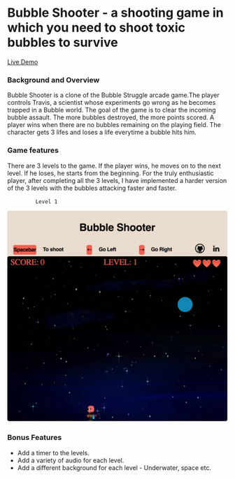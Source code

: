 # Bubble Shooter - a shooting game in which you need to shoot toxic bubbles to survive

[Live Demo](https://archhere.github.io/Bubble-Shooter/)

### Background and Overview

 Bubble Shooter is a clone of the Bubble Struggle arcade game.The player controls Travis, a scientist whose experiments go wrong as he becomes trapped in a Bubble world. The goal of the game is to clear the incoming bubble assault. The more bubbles destroyed, the more points scored. A player wins when there are no bubbles remaining on the playing field. The character gets 3 lifes and loses a life everytime a bubble hits him.
 
### Game features

There are 3 levels to the game. If the player wins, he moves on to the next level. If he loses, he starts from the beginning. For the truly enthusiastic player, after completing all the 3 levels, I have implemented a harder version of the 3 levels with the bubbles attacking faster and faster.
 
             Level 1
 
 ![](assets/images/level1screen.png)
 
 

 ### Bonus Features
 
 * Add a timer to the levels.
 * Add a variety of audio for each level.
 * Add a different background for each level - Underwater, space etc.

